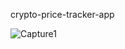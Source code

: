 crypto-price-tracker-app

![Capture1](https://user-images.githubusercontent.com/8805744/218583739-f238cb29-20fe-45fa-aeb1-06abb6a6fe23.PNG)
